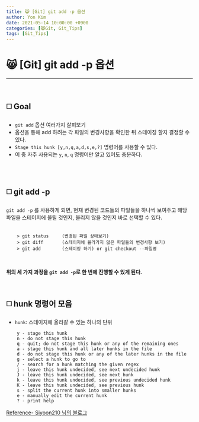```yaml
---
title: 😸 [Git] git add -p 옵션
author: Yon Kim
date: 2021-05-14 10:00:00 +0900
categories: [😸Git, Git_Tips]
tags: [Git_Tips]
---
```


😸 [Git] git add -p 옵션
===
---
<br>


◻️ Goal
---

* `git add` 옵션 여러가지 살펴보기
* 옵션을 통해 add 하려는 각 파일의 변경사항을 확인한 뒤 스테이징 할지 결정할 수 있다.
* `Stage this hunk [y,n,q,a,d,s,e,?]` 명령어를 사용할 수 있다.
* 이 중 자주 사용되는 `y`, `n`, `q` 명령어만 알고 있어도 충분하다.

<br><br>

◻️ **git add -p**
---

`git add -p` 를 사용하게 되면, 현재 변경된 코드들의 파일들을 하나씩 보여주고
해당 파일을 스테이지에 올릴 것인지, 올리지 않을 것인지 바로 선택할 수 있다.<br><br>

```
    > git status     (변경된 파일 상태보기)
    > git diff       (스테이지에 올라가지 않은 파일들의 변경사항 보기)
    > git add        (스테이징 하기) or git checkout --파일명
```

<br>

**위의 세 가지 과정을 `git add -p`로 한 번에 진행할 수 있게 된다.**

<br>


◻️ **hunk 명령어 모음**
---

* `hunk`: 스테이지에 올라갈 수 있는 하나의 단위

```
    y - stage this hunk
    n - do not stage this hunk
    q - quit; do not stage this hunk or any of the remaining ones
    a - stage this hunk and all later hunks in the file
    d - do not stage this hunk or any of the later hunks in the file
    g - select a hunk to go to
    / - search for a hunk matching the given regex
    j - leave this hunk undecided, see next undecided hunk
    J - leave this hunk undecided, see next hunk
    k - leave this hunk undecided, see previous undecided hunk
    K - leave this hunk undecided, see previous hunk
    s - split the current hunk into smaller hunks
    e - manually edit the current hunk
    ? - print help
```


[Reference- Siyoon210 님의 블로그](https://siyoon210.tistory.com/103)
